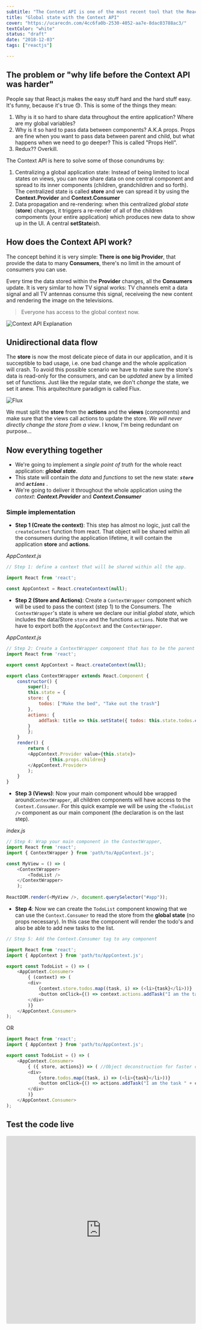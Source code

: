 ```yaml
---
subtitle: "The Context API is one of the most recent tool that the React.js team have created to handle your application data flow. It is the perfect companion for building small to mid-size applications without the need of a state management library Redux"
title: "Global state with the Context API"
cover: "https://ucarecdn.com/4cc6fa0b-2530-4052-aa7e-8dac03788ac3/"
textColor: "white"
status: "draft"
date: "2018-12-03"
tags: ["reactjs"]

---
```


## The problem or "why life before the Context API was harder"

People say that React.js makes the easy stuff hard and the hard stuff easy. It's funny, because it's true :sweat:. This is some of the things they mean:

1. Why is it so hard to share data throughout the entire application? Where are my global variables?
2. Why is it so hard to pass data between components? A.K.A props. Props are fine when you want to pass data between parent and child, but what happens when we need to go deeper? This is called "Props Hell".
3. Redux?? Overkill.

The Context API is here to solve some of those conundrums by:
 
1. Centralizing a global application state: Instead of being limited to local states on views, you can now share data on one central component and spread to its inner components (children, grandchildren and so forth). The centralized state is called **store** and we can spread it by using the **Context.Provider** and **Context.Consumer**
2. Data propagation and re-rendering: when this centralized *global state* (**store**) changes, it triggers a re-render of all of the children compoments (your entire application) which produces new data to show up in the UI. A central **setState***ish*.

## How does the Context API work?

The concept behind it is very simple: **There is one big Provider**, that provide the data to many **Consumers**, there's no limit in the amount of consumers you can use. 

Every time the data stored within the **Provider** changes, all the **Consumers** update. It is very similar to how TV signal works: TV channels emit a data signal and all TV antennas consume this signal, receiveing the new content and rendering the image on the televisions.

> Everyone has access to the global context now.

![Context API Explanation](https://ucarecdn.com/72fe5361-5b2a-460f-8c2a-2d376616abf6/)

## Unidirectional data flow

The **store** is now the most delicate piece of data in our application, and it is succeptible to bad usage, i.e. one bad change and the whole application will crash. To avoid this possible scenario we have to make sure the store's data is read-only for the consumers, and can be *updated* anew by a limited set of functions. Just like the regular state, we don't *change* the state, we set it anew. This arquitechture paradigm is called Flux.

![Flux](https://facebook.github.io/flux/img/flux-simple-f8-diagram-with-client-action-1300w.png)

We must split the **store** from the **actions** and the **views** (components) and make sure that the views call actions to update the store. *We will never directly change the store from a view*. I know, I'm being redundant on purpose...

## Now everything together

+ We're going to implement a *single point of truth* for the whole react application: ***global state***.
+ This state will contain the *data* and *functions* to set the new state: ***```store```*** and ***```actions```*** .
+ We're going to deliver it throughout the whole application using the *context*: ***Context.Provider*** and ***Context.Consumer***

### Simple implementation

- **Step 1 (Create the context)**: This step has almost no logic, just call the `createContext` function from react. That object will be shared within all the consumers during the application lifetime, it will contain the application **store** and **actions**.

*AppContext.js* 
```js
// Step 1: define a context that will be shared within all the app.

import React from 'react';

const AppContext = React.createContext(null);

```

- **Step 2 (Store and Actions)**: Create a `ContextWrapper` component which will be used to pass the context (step 1) to the Consumers. The `ContextWrapper`'s state is where we declare our initial *global state*, which includes the data/Store ```store``` and the functions ```actions```. Note that we have to export both the ```AppContext``` and the ```ContextWrapper```.

*AppContext.js*
```js
// Step 2: Create a ContextWrapper component that has to be the parent of every consumer.
import React from 'react';

export const AppContext = React.createContext(null);

export class ContextWrapper extends React.Component {
	constructor() {
	    super();
	    this.state = {
		store: {
			todos: ["Make the bed", "Take out the trash"]
		},
		actions: {
			addTask: title => this.setState({ todos: this.state.todos.concat(title) })
		}
	    };
	}
	render() {
		return (
		<AppContext.Provider value={this.state}>
	        	{this.props.children}
		</AppContext.Provider>
		);
	}
}	
```

- **Step 3 (Views)**:  Now your main component whould bbe wrapped around`ContextWrapper`, all children components will have access to the `Context.Consumer`. For this quick example we will be using the `<TodoList />` component as our main component (the declaration is on the last step).

*index.js*
```js
// Step 4: Wrap your main component in the ContextWrapper, 
import React from 'react';
import { ContextWrapper } from 'path/to/AppContext.js';

const MyView = () => (
	<ContextWrapper>
		<TodoList />
	</ContextWrapper>
	);
	
ReactDOM.render(<MyView />, document.querySelector("#app"));

```

- **Step 4**: Now we can create the ```TodoList``` component knowing that we can use the ```Context.Consumer``` to read the store from the **global state** (no props necessary). In this case the component will render the todo's and also be able to add new tasks to the list.

```js
// Step 5: Add the Context.Consumer tag to any component 

import React from 'react';
import { AppContext } from 'path/to/AppContext.js';

export const TodoList = () => (
	<AppContext.Consumer>
	    { (context) => (
		<div>
			{context.store.todos.map((task, i) => (<li>{task}</li>))}
			<button onClick={() => context.actions.addTask("I am the task " + context.todos.length)}> + add </button>
		</div>
	    )}
	</AppContext.Consumer>
);
```

OR

```js
import React from 'react';
import { AppContext } from 'path/to/AppContext.js';

export const TodoList = () => (
	<AppContext.Consumer>
	    { ({ store, actions}) => ( //Object deconstruction for faster coding
		<div>
			{store.todos.map((task, i) => (<li>{task}</li>))}
			<button onClick={() => actions.addTask("I am the task " + context.todos.length)}> + add </button>
		</div>
	    )}
	</AppContext.Consumer>
);
```


## Test the code live

<iframe src="https://codesandbox.io/embed/w75wq6v01k?hidenavigation=1" style="width:100%; height:500px; border:0; border-radius: 4px; overflow:hidden;" sandbox="allow-modals allow-forms allow-popups allow-scripts allow-same-origin"></iframe>
